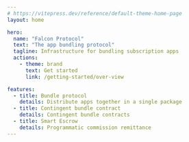 ```yaml
---
# https://vitepress.dev/reference/default-theme-home-page
layout: home

hero:
  name: "Falcon Protocol"
  text: "The app bundling protocol"
  tagline: Infrastructure for bundling subscription apps
  actions:
    - theme: brand
      text: Get started
      link: /getting-started/over-view

features:
  - title: Bundle protocol
    details: Distribute apps together in a single package
  - title: Contingent bundle contract
    details: Contingent bundle contracts
  - title: Smart Escrow
    details: Programmatic commission remittance
---
```


